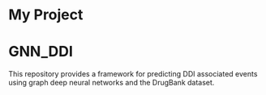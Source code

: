 # My Project
# GNN_DDI
This repository provides a framework for predicting DDI associated events using graph deep neural networks and
the DrugBank dataset.
